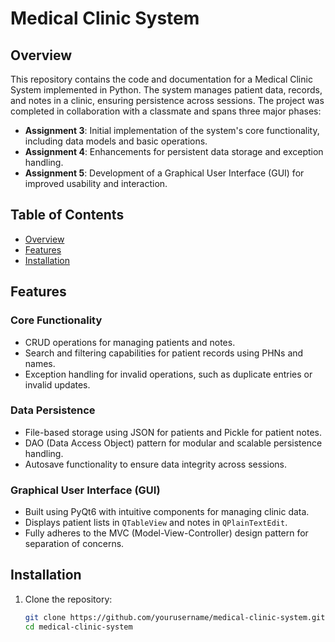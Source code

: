 # Medical Clinic System  

## Overview  
This repository contains the code and documentation for a Medical Clinic System implemented in Python. The system manages patient data, records, and notes in a clinic, ensuring persistence across sessions. The project was completed in collaboration with a classmate and spans three major phases:  

- **Assignment 3**: Initial implementation of the system's core functionality, including data models and basic operations.  
- **Assignment 4**: Enhancements for persistent data storage and exception handling.  
- **Assignment 5**: Development of a Graphical User Interface (GUI) for improved usability and interaction.  

## Table of Contents  
- [Overview](#overview)  
- [Features](#features)  
- [Installation](#installation)  

## Features  

### Core Functionality  
- CRUD operations for managing patients and notes.  
- Search and filtering capabilities for patient records using PHNs and names.  
- Exception handling for invalid operations, such as duplicate entries or invalid updates.  

### Data Persistence  
- File-based storage using JSON for patients and Pickle for patient notes.  
- DAO (Data Access Object) pattern for modular and scalable persistence handling.  
- Autosave functionality to ensure data integrity across sessions.  

### Graphical User Interface (GUI)  
- Built using PyQt6 with intuitive components for managing clinic data.  
- Displays patient lists in `QTableView` and notes in `QPlainTextEdit`.  
- Fully adheres to the MVC (Model-View-Controller) design pattern for separation of concerns.  

## Installation  

1. Clone the repository:  
   ```bash  
   git clone https://github.com/yourusername/medical-clinic-system.git  
   cd medical-clinic-system  

